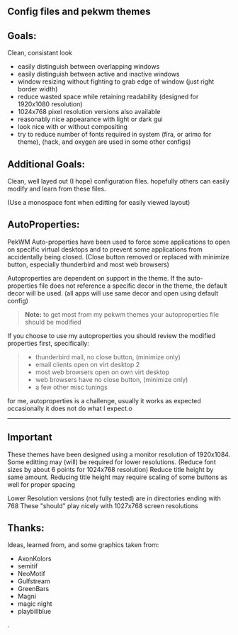 Config files and pekwm themes
----------

Goals:
-------------

Clean, consistant look

 - easily distinguish between overlapping windows
 - easily distinguish between active and inactive windows
 - window resizing without fighting to grab edge of window (just right border width)
 - reduce wasted space while retaining readability (designed for
   1920x1080 resolution)
 - 1024x768 pixel resolution versions also available
 - reasonably nice appearance with light or dark gui
 - look nice with or without compositing
 - try to reduce number of fonts required in system
	(fira, or arimo for theme), 
	(hack, and oxygen are used in some other configs)

Additional Goals:
-------------

Clean, well layed out (I hope) configuration files.
hopefully others can easily modify and learn from these files.

(Use a monospace font when editting for easily viewed layout)

AutoProperties:
-------------

PekWM Auto-properties have been used to force some applications to open on specific virtual desktops and to prevent some applications from accidentally being closed.
(Close button removed or replaced with minimize button, especially thunderbird and most web browsers)

Autoproperties are dependent on support in the theme.
If the auto-properties file does not reference a specific decor in the theme, the default decor will be used. 
(all apps will use same decor and open using default config)

> **Note:**
to get most from my pekwm themes your autoproperties file should be modified

If you choose to use my autoproperties you should review the modified properties first, specifically:

> - thunderbird mail, no close button, (minimize only)
> - email clients open on virt desktop 2
> - most web browsers open on own virt desktop
> - web browsers have no close button, (minimize only)
> - a few other misc tunings
> 
for me, autoproperties is a challenge, usually it works as expected occasionally it does not do what I expect.o

----------


**Important**
-------------------

These themes have been designed using a monitor resolution of 1920x1084. Some editting may (will) be required for lower resolutions. (Reduce font sizes by about 6 points for 1024x768 resolution) Reduce title height by same amount. Reducing title height may require scaling of some buttons as well for proper spacing

Lower Resolution versions (not fully tested) are in directories ending with 768
These "should" play nicely with 1027x768 screen resolutions

Thanks:
-------------

Ideas, learned from, and  some graphics taken from:

 - AxonKolors
 - semitif
 - NeoMotif
 - Gulfstream
 - GreenBars
 - Magni
 - magic night
 - playbillblue
 
 .